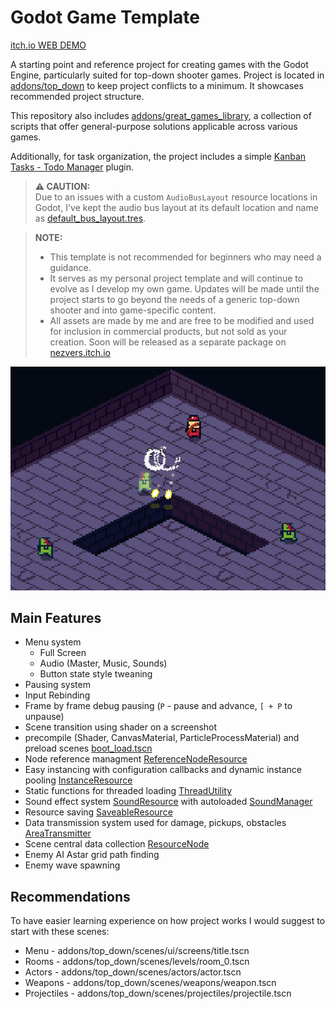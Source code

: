 # Godot Game Template

[itch.io WEB DEMO](https://nezvers.itch.io/advanced-godot-template-isometric)    

A starting point and reference project for creating games with the Godot Engine, particularly suited for top-down shooter games.
Project is located in [addons/top_down](addons/top_down/) to keep project conflicts to a minimum. It showcases recommended project structure.

This repository also includes [addons/great_games_library](addons/great_games_library), a collection of scripts that offer general-purpose solutions applicable across various games.

Additionally, for task organization, the project includes a simple [Kanban Tasks - Todo Manager](https://godotengine.org/asset-library/asset/1474) plugin.

> **⚠️ CAUTION:**  
> Due to an issues with a custom `AudioBusLayout` resource locations in Godot, I've kept the audio bus layout at its default location and name as [default_bus_layout.tres](default_bus_layout.tres).

> **NOTE:**  
> - This template is not recommended for beginners who may need a guidance.  
> - It serves as my personal project template and will continue to evolve as I develop my own game. Updates will be made until the project starts to go beyond the needs of a generic top-down shooter and into game-specific content.
> - All assets are made by me and are free to be modified and used for inclusion in commercial products, but not sold as your creation. Soon will be released as a separate package on [nezvers.itch.io](https://nezvers.itch.io)

![PREVIEW](addons/top_down/assets/images/project_preview.png)

## Main Features
- Menu system
	- Full Screen
	- Audio (Master, Music, Sounds)
	- Button state style tweaning
- Pausing system
- Input Rebinding
- Frame by frame debug pausing (`P` - pause and advance, `[ + P` to unpause)
- Scene transition using shader on a screenshot
- precompile (Shader, CanvasMaterial, ParticleProcessMaterial) and preload scenes [boot_load.tscn](addons/top_down/scenes/ui/screens/)
- Node reference managment [ReferenceNodeResource](addons/great_games_library/resources/ReferenceNodeResource/)
- Easy instancing with configuration callbacks and dynamic instance pooling [InstanceResource](addons/great_games_library/resources/InstanceResource/)
- Static functions for threaded loading [ThreadUtility](addons/great_games_library/static/ThreadUtility/ThreadUtility.gd)
- Sound effect system [SoundResource](addons/great_games_library/resources/SoundResource/) with autoloaded [SoundManager](addons/great_games_library/autoload/SoundManager.gd)
- Resource saving [SaveableResource](addons/great_games_library/resources/SaveableResource/SaveableResource.gd)
- Data transmission system used for damage, pickups, obstacles [AreaTransmitter](addons/great_games_library/nodes/AreaTransmitter/)
- Scene central data collection [ResourceNode](addons/great_games_library/nodes/ResourceNode/)
- Enemy AI Astar grid path finding
- Enemy wave spawning

## Recommendations
To have easier learning experience on how project works I would suggest to start with these scenes:
- Menu - addons/top_down/scenes/ui/screens/title.tscn
- Rooms - addons/top_down/scenes/levels/room_0.tscn
- Actors - addons/top_down/scenes/actors/actor.tscn
- Weapons - addons/top_down/scenes/weapons/weapon.tscn
- Projectiles - addons/top_down/scenes/projectiles/projectile.tscn
